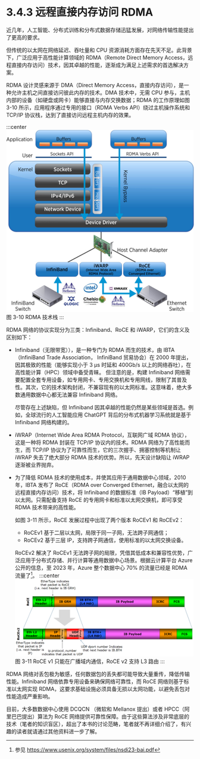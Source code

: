 # 3.4.3 远程直接内存访问 RDMA

近几年，人工智能、分布式训练和分布式数据存储迅猛发展，对网络传输性能提出了更高的要求。

但传统的以太网在网络延迟、吞吐量和 CPU 资源消耗方面存在先天不足。此背景下，广泛应用于高性能计算领域的 RDMA（Remote Direct Memory Access，远程直接内存访问）技术，因其卓越的性能，逐渐成为满足上述需求的首选解决方案。

RDMA 设计灵感来源于 DMA（Direct Memory Access，直接内存访问），是一种允许主机之间直接访问彼此内存的技术。DMA 技术中，无需 CPU 参与，主机内部的设备（如硬盘或网卡）能够直接与内存交换数据；RDMA 的工作原理如图 3-10 所示，应用程序通过专用的接口（RDMA Verbs API）绕过主机操作系统和 TCP/IP 协议栈，达到了直接访问远程主机内存的效果。

:::center
  ![](../assets/RDMA.png)<br/>
  图 3-10  RDMA 技术栈
:::

RDMA 网络的协议实现分为三类：Infiniband、RoCE 和 iWARP，它们的含义及区别如下：

- Infiniband（无限带宽）），是一种专门为 RDMA 而生的技术，由 IBTA（InfiniBand Trade Association，
InfiniBand 贸易协会）在 2000 年提出，因其极致的性能（能够实现小于 3 μs 时延和 400Gb/s 以上的网络吞吐），在高性能计算（HPC）领域中备受青睐。
但注意的是，构建 Infiniband 网络需要配置全套专用设备，如专用网卡、专用交换机和专用网线，限制了其普及性。其次，它的技术架构封闭，不兼容现有的以太网标准。这意味着，绝大多数通用数据中心都无法兼容 Infiniband 网络。

	尽管存在上述缺陷，但 Infiniband 因其卓越的性能仍然是某些领域是首选。例如，全球流行的人工智能应用 ChatGPT 背后的分布式机器学习系统就是基于 Infiniband 网络构建的。

- iWRAP（Internet Wide Area RDMA Protocol，互联网广域 RDMA 协议），这是一种将 RDMA 封装在 TCP/IP 协议内的技术。RDMA 网络为了高性能而生，而 TCP/IP 协议为了可靠性而生，它的三次握手、拥塞控制等机制让 iWRAP 失去了绝大部分 RDMA 技术的优势。所以，先天设计缺陷让 iWRAP 逐渐被业界抛弃。

- 为了降低 RDMA 技术的使用成本，并使其应用于通用数据中心领域，2010 年，IBTA 发布了 RoCE（RDMA over Converged Ethernet，融合以太网的远程直接内存访问）技术，将 Infiniband 的数据标准（IB Payload）“移植”到以太网。只需配备支持 RoCE 的专用网卡和标准以太网交换机，即可享受 RDMA 技术带来的高性能。
	
	如图 3-11 所示，RoCE 发展过程中出现了两个版本 RoCEv1 和 RoCEv2：
	- RoCEv1 基于二层以太网，局限于同一子网，无法跨子网通信；
	- RoCEv2 基于三层 IP，支持跨子网通信，使用标准的以太网交换设备。

	RoCEv2 解决了 RoCEv1 无法跨子网的局限，凭借其低成本和兼容性优势，广泛应用于分布式存储、并行计算等通用数据中心场景。根据云计算平台 Azure 公开的信息，至 2023 年，Azure 整个数据中心 70% 的流量已经是 RDMA 流量了[^1]。
:::center
  ![](../assets/RoCE_Header_format.png)<br/>
  图 3-11 RoCE v1 只能在广播域内通信，RoCE v2 支持 L3 路由
:::

RDMA 网络对丢包极为敏感，任何数据包的丢失都可能导致大量重传，降低传输性能。Infiniband 网络依靠专用设备来确保网络可靠性，而 RoCE 网络则基于标准以太网实现 RDMA，这要求基础设施必须具备无损以太网功能，以避免丢包对性能造成严重影响。

目前，大多数数据中心使用 DCQCN （微软和 Mellanox 提出）或者 HPCC（阿里巴巴提出）算法为 RoCE 网络提供可靠性保障。由于这些算法涉及非常底层的技术（笔者的知识盲区），超出了本书的讨论范畴，笔者就不再详细介绍了，有兴趣的读者就请通过其他资料进一步了解。


[^1]: 参见 https://www.usenix.org/system/files/nsdi23-bai.pdf

